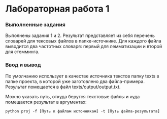# Лабораторная работа 1
### Выполненные задания
Выполнены задания 1 и 2. Результат представляет из себя перечень словарей для тексовых файлов в папке-источнике. Для каждого файла выводится два частотных словаря: первый для лемматизации и второй для стемминга.

### Ввод и вывод

По умолчанию использует в качестве источника текстов папку texts в папке проекта, в которой уже заготовлено два файла-примера. Результат помещается в файл texts/output/output.txt.

Можно указать путь, откуда берутся текстовые файлы и куда помещается результат в аргументах:

` python proj -f [Путь к файлам источникам] -t [Путь файла-результата] `


